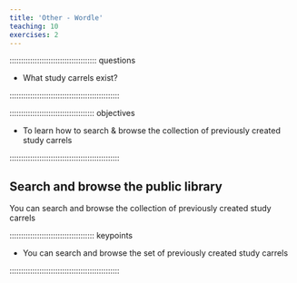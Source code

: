 ```yaml
---
title: 'Other - Wordle'
teaching: 10
exercises: 2
---
```



:::::::::::::::::::::::::::::::::::::: questions 

- What study carrels exist?


::::::::::::::::::::::::::::::::::::::::::::::::

::::::::::::::::::::::::::::::::::::: objectives

- To learn how to search &amp; browse the collection of previously created study carrels

::::::::::::::::::::::::::::::::::::::::::::::::

## Search and browse the public library

You can search and browse the collection of previously created study carrels
  

::::::::::::::::::::::::::::::::::::: keypoints 

- You can search and browse the set of previously created study carrels

::::::::::::::::::::::::::::::::::::::::::::::::


